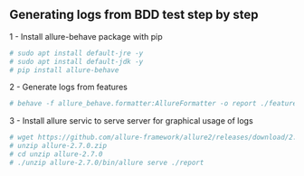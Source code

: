 ## Generating logs from BDD test step by step

1 - Install allure-behave package with pip

```bash
# sudo apt install default-jre -y
# sudo apt install default-jdk -y
# pip install allure-behave
```

2 - Generate logs from features

```bash
# behave -f allure_behave.formatter:AllureFormatter -o report ./features1/
```

3 - Install allure servic to serve server for graphical usage of logs

```bash
# wget https://github.com/allure-framework/allure2/releases/download/2.7.0/allure-2.7.0.zip
# unzip allure-2.7.0.zip
# cd unzip allure-2.7.0 
# ./unzip allure-2.7.0/bin/allure serve ./report

```
